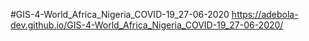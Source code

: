 #GIS-4-World_Africa_Nigeria_COVID-19_27-06-2020
https://adebola-dev.github.io/GIS-4-World_Africa_Nigeria_COVID-19_27-06-2020/
